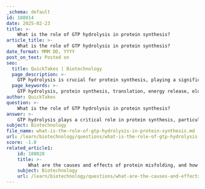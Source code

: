 ```yaml
---
_schema: default
id: 188014
date: 2025-02-23
title: >-
    What is the role of GTP hydrolysis in protein synthesis?
article_title: >-
    What is the role of GTP hydrolysis in protein synthesis?
date_format: MMM DD, YYYY
post_on_text: Posted on
seo:
  title: QuickTakes | Biotechnology
  page_description: >-
    GTP hydrolysis is crucial for protein synthesis, playing a significant role in the translation process, particularly during the elongation phase, by providing energy for tRNA movement and ribosome translocation.
  page_keywords: >-
    GTP hydrolysis, protein synthesis, translation, energy release, elongation factors, tRNA movement, ribosome translocation, irreversible reaction, eukaryotic translation, molecular switches
author: QuickTakes
question: >-
    What is the role of GTP hydrolysis in protein synthesis?
answer: >-
    GTP hydrolysis plays a critical role in protein synthesis, particularly during the translation process. Here are the key aspects of its function:\n\n1. **Energy Release**: GTP hydrolysis is the conversion of guanosine triphosphate (GTP) into guanosine diphosphate (GDP) and inorganic phosphate (Pi). This reaction releases energy, which is essential for various cellular processes, including protein synthesis.\n\n2. **Role in Translation**: During translation, GTP hydrolysis is particularly important in the elongation phase. Elongation factors, which are GTP-binding proteins, utilize the energy released from GTP hydrolysis to facilitate the movement of transfer RNA (tRNA) and the ribosome along the messenger RNA (mRNA) strand. This movement is crucial for the sequential addition of amino acids to the growing polypeptide chain.\n\n3. **Irreversible Process**: The hydrolysis of GTP is an irreversible reaction, which ensures that the conformational changes required for tRNA movement and ribosome translocation are effectively driven forward. This irreversibility is vital for maintaining the directionality and efficiency of protein synthesis.\n\n4. **Comparison in Translation Mechanisms**: While the fundamental role of GTP hydrolysis in translation is conserved across different organisms, there are variations in the specific elongation factors and mechanisms involved in bacterial and eukaryotic translation. Eukaryotic translation often involves additional protein factors and isoforms that enhance the complexity and regulation of the process.\n\n5. **Molecular Switches**: GTP-binding proteins, such as elongation factor G (EF-G), act as molecular switches. When GTP is bound, these proteins are in an active state, facilitating the necessary steps in translation. Upon hydrolysis to GDP, they become inactive, which is a crucial aspect of their regulatory function in the translation process.\n\nIn summary, GTP hydrolysis is essential for the energy-dependent processes of protein synthesis, particularly in the elongation phase, where it drives the movement of tRNA and ribosome translocation, ensuring efficient and accurate protein production.
subject: Biotechnology
file_name: what-is-the-role-of-gtp-hydrolysis-in-protein-synthesis.md
url: /learn/biotechnology/questions/what-is-the-role-of-gtp-hydrolysis-in-protein-synthesis
score: -1.0
related_article1:
    id: 188028
    title: >-
        What are the causes and effects of protein misfolding, and how do chaperones correct these issues?
    subject: Biotechnology
    url: /learn/biotechnology/questions/what-are-the-causes-and-effects-of-protein-misfolding-and-how-do-chaperones-correct-these-issues
---
```


&nbsp;